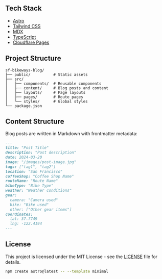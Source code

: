 ## Tech Stack

- [Astro](https://astro.build)
- [Tailwind CSS](https://tailwindcss.com)
- [MDX](https://mdxjs.com)
- [TypeScript](https://www.typescriptlang.org)
- [Cloudflare Pages](https://developers.cloudflare.com/pages/)

## Project Structure

```
sf-bikeways-blog/
├── public/          # Static assets
├── src/
│   ├── components/  # Reusable components
│   ├── content/     # Blog posts and content
│   ├── layouts/     # Page layouts
│   ├── pages/       # Route pages
│   └── styles/      # Global styles
└── package.json
```

## Content Structure

Blog posts are written in Markdown with frontmatter metadata:

```markdown
---
title: "Post Title"
description: "Post description"
date: 2024-03-20
image: "/images/post-image.jpg"
tags: ["tag1", "tag2"]
location: "San Francisco"
coffeeShop: "Coffee Shop Name"
routeName: "Route Name"
bikeType: "Bike Type"
weather: "Weather conditions"
gear:
  camera: "Camera used"
  bike: "Bike used"
  other: ["Other gear items"]
coordinates:
  lat: 37.7749
  lng: -122.4194
---
```

## License

This project is licensed under the MIT License - see the [LICENSE](LICENSE) file for details.

```sh
npm create astro@latest -- --template minimal
```
